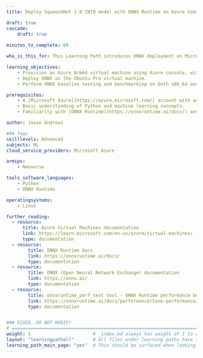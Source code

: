 ```yaml
---
title: Deploy SqueezeNet 1.0 INT8 model with ONNX Runtime on Azure Cobalt 100

draft: true
cascade:
    draft: true
    
minutes_to_complete: 60   

who_is_this_for: This Learning Path introduces ONNX deployment on Microsoft Azure Cobalt 100 (Arm-based) virtual machines. It is designed for developers migrating ONNX-based applications from x86_64 to Arm with minimal or no changes.

learning_objectives:
    - Provision an Azure Arm64 virtual machine using Azure console, with Ubuntu Pro 24.04 LTS as the base image.
    - Deploy ONNX on the Ubuntu Pro virtual machine.
    - Perform ONNX baseline testing and benchmarking on both x86_64 and Arm64 virtual machines.

prerequisites:
    - A [Microsoft Azure](https://azure.microsoft.com/) account with access to Cobalt 100 based instances (Dpsv6).
    - Basic understanding of Python and machine learning concepts.
    - Familiarity with [ONNX Runtime](https://onnxruntime.ai/docs/) and Azure cloud services.

author: Jason Andrews

### Tags
skilllevels: Advanced
subjects: ML
cloud_service_providers: Microsoft Azure

armips:
    - Neoverse

tools_software_languages:
    - Python
    - ONNX Runtime

operatingsystems:
    - Linux

further_reading:
  - resource:
      title: Azure Virtual Machines documentation
      link: https://learn.microsoft.com/en-us/azure/virtual-machines/
      type: documentation
  - resource:
        title: ONNX Runtime Docs
        link: https://onnxruntime.ai/docs/
        type: documentation
  - resource:
        title: ONNX (Open Neural Network Exchange) documentation
        link: https://onnx.ai/
        type: documentation
  - resource:
        title: onnxruntime_perf_test tool - ONNX Runtime performance benchmarking
        link: https://onnxruntime.ai/docs/performance/tune-performance/profiling-tools.html#in-code-performance-profiling
        type: documentation


### FIXED, DO NOT MODIFY
# ================================================================================
weight: 1                       # _index.md always has weight of 1 to order correctly
layout: "learningpathall"       # All files under learning paths have this same wrapper
learning_path_main_page: "yes"  # This should be surfaced when looking for related content. Only set for _index.md of learning path content.
---
```

